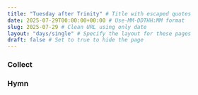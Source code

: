 ```yaml
---
title: "Tuesday after Trinity" # Title with escaped quotes
date: 2025-07-29T00:00:00+00:00 # Use-MM-DDTHH:MM format
slug: 2025-07-29 # Clean URL using only date
layout: "days/single" # Specify the layout for these pages
draft: false # Set to true to hide the page
---
```


### Collect


### Hymn